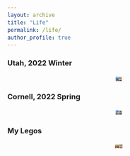 ```yaml
---
layout: archive
title: "Life"
permalink: /life/
author_profile: true
---
```

### Utah, 2022 Winter 
<div align="center">
<img src="/_pages/images/WechatIMG34.jpeg" height="10px" alt="图片说明" >
</div>

### Cornell, 2022 Spring 
<div align="center">
<img src="/_pages/images/WechatIMG980.jpeg" height="10px" alt="图片说明" >
</div>

### My Legos
<div align="center">
<img src="/_pages/images/IMG_7976.JPG" height="10px" alt="图片说明" >
</div>
